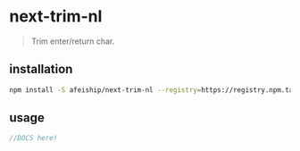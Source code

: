 # next-trim-nl
> Trim enter/return char.

## installation
```bash
npm install -S afeiship/next-trim-nl --registry=https://registry.npm.taobao.org
```

## usage
```js
//DOCS here!
```
